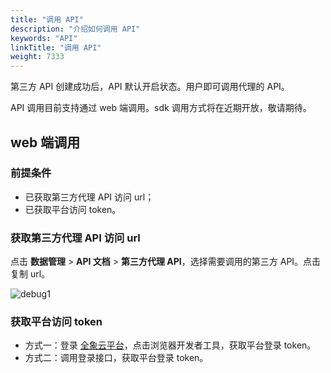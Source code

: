 ```yaml
---
title: "调用 API"
description: "介绍如何调用 API"
keywords: "API"
linkTitle: "调用 API"
weight: 7333
---
```


第三方 API 创建成功后，API 默认开启状态。用户即可调用代理的 API。

API 调用目前支持通过 web 端调用。sdk 调用方式将在近期开放，敬请期待。

## web 端调用

### 前提条件

- 已获取第三方代理 API 访问 url；
- 已获取平台访问 token。

### 获取第三方代理 API 访问 url

点击 **数据管理** > **API 文档** >  **第三方代理 API**，选择需要调用的第三方 API。点击复制 url。

![debug1](/images/api/proxy/create_api/debug1.png)



### 获取平台访问 token

- 方式一：登录 [全象云平台](https://portal.quanxiang.dev/)，点击浏览器开发者工具，获取平台登录 token。
- 方式二：调用登录接口，获取平台登录 token。

